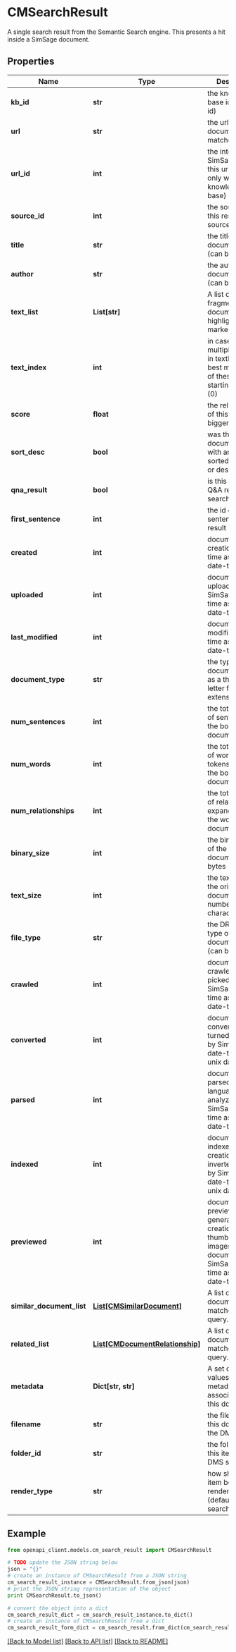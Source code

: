 # CMSearchResult

A single search result from the Semantic Search engine.  This presents a hit inside a SimSage document.

## Properties
Name | Type | Description | Notes
------------ | ------------- | ------------- | -------------
**kb_id** | **str** | the knowledge-base id (its guid id) | 
**url** | **str** | the url of the document that matched | 
**url_id** | **int** | the internal SimSage id for this url (unique only within a knowledge-base) | 
**source_id** | **int** | the source-id of this result (ie. the source&#39;s id) | 
**title** | **str** | the title of this document/record (can be empty) | 
**author** | **str** | the author of this document/record (can be empty) | 
**text_list** | **List[str]** | A list of matching fragments in this document, with highlight markers. | 
**text_index** | **int** | in case of multiple matches in textList, the best match index of these items starting at zero (0) | 
**score** | **float** | the relative score of this match, the bigger, the better | 
**sort_desc** | **bool** | was this document along with any others sorted ascending or descending? | 
**qna_result** | **bool** | is this item a Q&amp;A result or a search result? | 
**first_sentence** | **int** | the id of the first sentence in this result | 
**created** | **int** | document creation date-time as a unix date-time | 
**uploaded** | **int** | document uploaded to SimSage date-time as a unix date-time | 
**last_modified** | **int** | document last-modified date-time as a unix date-time | 
**document_type** | **str** | the type of this document/record as a three or four letter file extension | 
**num_sentences** | **int** | the total number of sentences in the body of this document | 
**num_words** | **int** | the total number of words and tokens (eg. &#39;.&#39;) in the body of this document | 
**num_relationships** | **int** | the total number of relationships expanded from the words in this document | 
**binary_size** | **int** | the binary-size of the original document in bytes | 
**text_size** | **int** | the text-size of the original document in number of characters | 
**file_type** | **str** | the DROID file-type of this document/record (can be empty) | 
**crawled** | **int** | document crawled (ie. picked up by SimSage) date-time as a unix date-time | 
**converted** | **int** | document conversion (ie. turned into text by SimSage) date-time as a unix date-time | 
**parsed** | **int** | document parsed (ie. language analyzed by SimSage) date-time as a unix date-time | 
**indexed** | **int** | document indexed (ie. creation of inverted indices by SimSage) date-time as a unix date-time | 
**previewed** | **int** | document preview generated (ie. creation of thumb-nail images for this document by SimSage) date-time as a unix date-time | 
**similar_document_list** | [**List[CMSimilarDocument]**](CMSimilarDocument.md) | A list of similar documents matched by this query. | 
**related_list** | [**List[CMDocumentRelationship]**](CMDocumentRelationship.md) | A list of similar documents matched by this query. | 
**metadata** | **Dict[str, str]** | A set of name-values of metadata associated with this document | 
**filename** | **str** | the filename of this document in the DMS system | 
**folder_id** | **str** | the folderId of this item in the DMS system | 
**render_type** | **str** | how should this item be rendered? (default \&quot;rt search\&quot;) | 

## Example

```python
from openapi_client.models.cm_search_result import CMSearchResult

# TODO update the JSON string below
json = "{}"
# create an instance of CMSearchResult from a JSON string
cm_search_result_instance = CMSearchResult.from_json(json)
# print the JSON string representation of the object
print CMSearchResult.to_json()

# convert the object into a dict
cm_search_result_dict = cm_search_result_instance.to_dict()
# create an instance of CMSearchResult from a dict
cm_search_result_form_dict = cm_search_result.from_dict(cm_search_result_dict)
```
[[Back to Model list]](../README.md#documentation-for-models) [[Back to API list]](../README.md#documentation-for-api-endpoints) [[Back to README]](../README.md)


